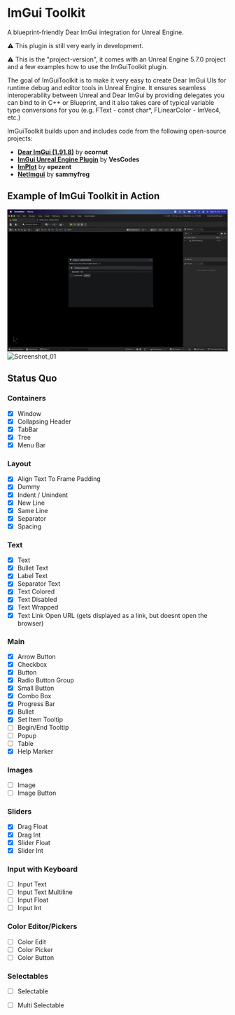 # ImGui Toolkit

A blueprint-friendly Dear ImGui integration for Unreal Engine.

⚠️ This plugin is still very early in development.

⚠️ This is the "project-version", it comes with an Unreal Engine 5.7.0 project and a few examples how to use the ImGuiToolkit plugin.

The goal of ImGuiToolkit is to make it very easy to create Dear ImGui UIs for runtime debug and editor tools in Unreal Engine.
It ensures seamless interoperability between Unreal and Dear ImGui by providing delegates you can bind to in C++ or Blueprint,
and it also takes care of typical variable type conversions for you (e.g. FText - const char*, FLinearColor - ImVec4, etc.)

ImGuiToolkit builds upon and includes code from the following open-source projects:

- [**Dear ImGui (1.91.8)**](https://github.com/ocornut/imgui) by **ocornut**
- [**ImGui Unreal Engine Plugin**](https://github.com/VesCodes/ImGui) by **VesCodes**
- [**ImPlot**](https://github.com/epezent/implot) by **epezent**
- [**NetImgui**](https://github.com/sammyfreg/netImgui) by **sammyfreg**

## Example of ImGui Toolkit in Action

![Screenshot_01](Screenshots/ImGuiToolkit_InAction_01.png)
![Screenshot_01](Screenshots/ImGuiToolkit_InAction_02.png)

## Status Quo

### Containers

- [x] Window
- [x] Collapsing Header
- [x] TabBar
- [x] Tree
- [x] Menu Bar

### Layout

- [x] Align Text To Frame Padding
- [x] Dummy
- [x] Indent / Unindent
- [x] New Line
- [x] Same Line
- [x] Separator
- [x] Spacing

### Text

- [x] Text
- [x] Bullet Text
- [x] Label Text
- [x] Separator Text
- [x] Text Colored
- [x] Text Disabled
- [x] Text Wrapped
- [x] Text Link Open URL (gets displayed as a link, but doesnt open the browser)

### Main

- [x] Arrow Button
- [x] Checkbox
- [x] Button
- [x] Radio Button Group
- [x] Small Button
- [x] Combo Box
- [x] Progress Bar
- [x] Bullet
- [x] Set Item Tooltip
- [ ] Begin/End Tooltip
- [ ] Popup
- [ ] Table
- [x] Help Marker

### Images

- [ ] Image
- [ ] Image Button

### Sliders

- [x] Drag Float
- [x] Drag Int
- [x] Slider Float
- [x] Slider Int

### Input with Keyboard

- [ ] Input Text
- [ ] Input Text Multiline
- [ ] Input Float
- [ ] Input Int

### Color Editor/Pickers

- [ ] Color Edit
- [ ] Color Picker
- [ ] Color Button

### Selectables

- [ ] Selectable
- [ ] Multi Selectable



